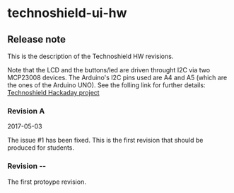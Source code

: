 # technoshield-ui-hw

## Release note

This is the description of the Technoshield HW revisions.

Note that the LCD and the buttons/led are driven throught I2C via two MCP23008 devices.
The Arduino's I2C pins used are A4 and A5 (which are the ones of the Arduino UNO).
See the folling link for further details: [Technoshield Hackaday project](https://hackaday.io/project/21892-technoshield-user-interface)

### Revision A

2017-05-03

The issue #1 has been fixed. This is the first revision that should be produced for students.

### Revision --
The first protoype revision.
